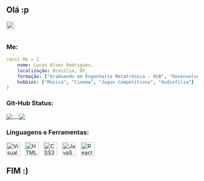 ## Olá :p  
<a href="https://www.linkedin.com/in/lucas-alves-rodrigues-b75163230/">
  <img align="left" alt="Abhishek's LinkedIN" width="22px" src="https://raw.githubusercontent.com/peterthehan/peterthehan/master/assets/linkedin.svg" />
</a>
<br/>
<br/>

### Me:

```yaml
const Me = {
    nome: Lucas Alves Rodrigues,
    localização: Brasília, DF,
    formação: ["Graduando em Engenharia Mecatrônica - UnB", "Desenvolvedor Web Full-Stack em formação - Driven"]
    hobbies: ["Música", "Cinema", "Jogos Competitivos", "Audiofilia"]
}
```
### Git-Hub Status:
<a href="https://github.com/LucasAlvsz/github-readme-stats">
  
  <pre><img align="center" src="https://github-readme-stats.vercel.app/api?username=LucasAlvsz&show_icons=true&theme=dark"/>  <img align="center" src="https://github-readme-stats.vercel.app/api/top-langs/?username=LucasAlvsz&theme=dark" /></pre>
  
</a>
  
### Linguagens e Ferramentas:
<img align="left" alt="Visual Studio Code" width="36px" src="https://cdn.jsdelivr.net/gh/devicons/devicon/icons/vscode/vscode-original.svg" style="padding-right:10px;" />
<img align="left" alt="HTML5" width="36px" src="https://cdn.jsdelivr.net/gh/devicons/devicon/icons/html5/html5-original.svg" style="padding-right:10px;" />
<img align="left" alt="CSS3" width="36px" src="https://cdn.jsdelivr.net/gh/devicons/devicon/icons/css3/css3-original.svg" style="padding-right:10px;" />
<img align="left" alt="JavaScript" width="36px" src="https://cdn.jsdelivr.net/gh/devicons/devicon/icons/javascript/javascript-original.svg" style="padding-right:10px;" />
<img align="left" alt="React" width="36px" src="https://cdn.jsdelivr.net/gh/devicons/devicon/icons/react/react-original.svg" style="padding-right:10px;" />
<br/>
<br/>

## FIM :)



<!--
**LucasAlvz/LucasAlvz** is a ✨ _special_ ✨ repository because its `README.md` (this file) appears on your GitHub profile.

Here are some ideas to get you started:

- 🔭 I’m currently working on ...
- 🌱 I’m currently learning ...
- 👯 I’m looking to collaborate on ...
- 🤔 I’m looking for help with ...
- 💬 Ask me about ...
- 📫 How to reach me: ...
- 😄 Pronouns: ...
- ⚡ Fun fact: ...
-->
